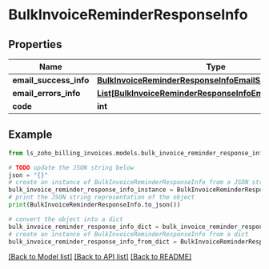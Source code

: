 # BulkInvoiceReminderResponseInfo


## Properties

Name | Type | Description | Notes
------------ | ------------- | ------------- | -------------
**email_success_info** | [**BulkInvoiceReminderResponseInfoEmailSuccessInfo**](BulkInvoiceReminderResponseInfoEmailSuccessInfo.md) |  | [optional] 
**email_errors_info** | [**List[BulkInvoiceReminderResponseInfoEmailErrorsInfoInner]**](BulkInvoiceReminderResponseInfoEmailErrorsInfoInner.md) | error info | [optional] 
**code** | **int** | Code | [optional] 

## Example

```python
from ls_zoho_billing_invoices.models.bulk_invoice_reminder_response_info import BulkInvoiceReminderResponseInfo

# TODO update the JSON string below
json = "{}"
# create an instance of BulkInvoiceReminderResponseInfo from a JSON string
bulk_invoice_reminder_response_info_instance = BulkInvoiceReminderResponseInfo.from_json(json)
# print the JSON string representation of the object
print(BulkInvoiceReminderResponseInfo.to_json())

# convert the object into a dict
bulk_invoice_reminder_response_info_dict = bulk_invoice_reminder_response_info_instance.to_dict()
# create an instance of BulkInvoiceReminderResponseInfo from a dict
bulk_invoice_reminder_response_info_from_dict = BulkInvoiceReminderResponseInfo.from_dict(bulk_invoice_reminder_response_info_dict)
```
[[Back to Model list]](../README.md#documentation-for-models) [[Back to API list]](../README.md#documentation-for-api-endpoints) [[Back to README]](../README.md)


